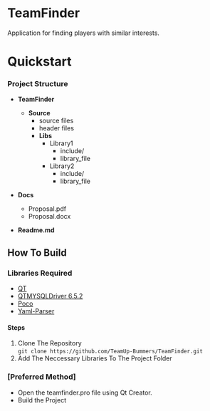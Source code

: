 # TeamFinder

Application for finding players with similar interests.


# Quickstart
### Project Structure

- **TeamFinder**
  - **Source**
    - source files
    - header files
    - **Libs**
      - Library1
        - include/
        - library_file
      - Library2
        - include/
        - library_file

- **Docs**
  - Proposal.pdf
  - Proposal.docx

- **Readme.md**



## How To Build 



### Libraries Required
- [QT](https://github.com/qt)<br/>
- [QTMYSQLDriver 6.5.2](https://github.com/thecodemonkey86/qt_mysql_driver)<br/>
- [Poco](https://github.com/pocoproject/poco)<br/>
- [Yaml-Parser](https://github.com/jbeder/yaml-cpp)<br/>
#### Steps
1. Clone The Repository<br/>
    ```git clone https://github.com/TeamUp-Bummers/TeamFinder.git```
2. Add The Neccessary Libraries To The Project Folder

### [Preferred Method]
- Open the teamfinder.pro file using Qt Creator.
- Build the Project

